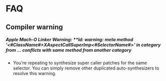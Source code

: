 FAQ
===


Compiler warning
----------------

##### Apple Mach-O Linker Warning: **ld: warning: meta method '<#ClassName#>_XAspectCallSuperImp_<#SelectorName#>' in category from ... conflicts with same method from another category

 - You're repeating to synthesize super caller patches for the same selector. You can simply remove other duplicated auto-synthesizers to resolve this warning.



